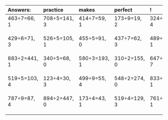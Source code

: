 | Answers: | practice | makes | perfect | ! |
| :--- | :--- | :--- | :--- | :--- |
| 463÷7=66, 1 | 708÷5=141, 3 | 414÷7=59, 1 | 173÷9=19, 2 | 324÷8=40, 4 | 
|   |   |   |   |   | 
|   |   |   |   |   | 
|   |   |   |   |   | 
| 429÷6=71, 3 | 526÷5=105, 1 | 455÷5=91, 0 | 437÷7=62, 3 | 489÷2=244, 1 | 
|   |   |   |   |   | 
|   |   |   |   |   | 
|   |   |   |   |   | 
| 883÷2=441, 1 | 340÷5=68, 0 | 580÷3=193, 1 | 310÷2=155, 0 | 647÷8=80, 7 | 
|   |   |   |   |   | 
|   |   |   |   |   | 
|   |   |   |   |   | 
| 519÷5=103, 4 | 123÷4=30, 3 | 499÷9=55, 4 | 548÷2=274, 0 | 833÷2=416, 1 | 
|   |   |   |   |   | 
|   |   |   |   |   | 
|   |   |   |   |   | 
| 787÷9=87, 4 | 894÷2=447, 0 | 173÷4=43, 1 | 519÷4=129, 3 | 761÷5=152, 1 | 
|   |   |   |   |   | 
|   |   |   |   |   | 
|   |   |   |   |   | 
